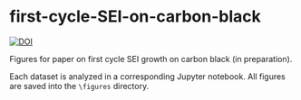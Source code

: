 # first-cycle-SEI-on-carbon-black
[![DOI](https://zenodo.org/badge/258899964.svg)](https://zenodo.org/badge/latestdoi/258899964)

 Figures for paper on first cycle SEI growth on carbon black (in preparation).

Each dataset is analyzed in a corresponding Jupyter notebook.
All figures are saved into the `\figures` directory.

